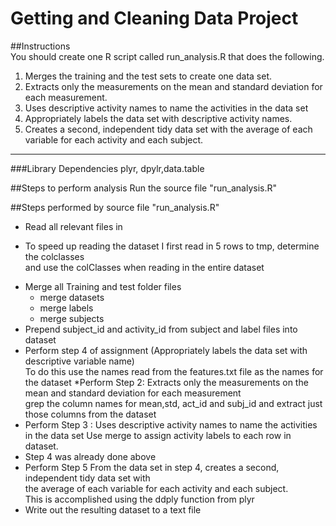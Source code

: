 # Getting and Cleaning Data Project

##Instructions  
You should create one R script called run_analysis.R that does the following.
1. Merges the training and the test sets to create one data set.
2. Extracts only the measurements on the mean and standard deviation for each measurement.
3. Uses descriptive activity names to name the activities in the data set
4. Appropriately labels the data set with descriptive activity names.
5. Creates a second, independent tidy data set with the average of each variable for each activity and each subject.

---------
###Library Dependencies
plyr, dpylr,data.table

##Steps to perform analysis
 Run the source file "run_analysis.R"

##Steps performed by source file "run_analysis.R"
 * Read all relevant files in
  + To speed up reading the dataset I first read in 5 rows to tmp, determine the colclasses  
    and use the colClasses when reading in the entire dataset
 * Merge all Training and test folder files 
     + merge datasets
     + merge labels 
     + merge subjects
  * Prepend subject_id and activity_id from subject and label files into dataset
  * Perform step 4 of assignment (Appropriately labels the data set with descriptive variable name)  
    To do this use the names read from the features.txt file as the names for the dataset
  *Perform Step 2: Extracts only the measurements on the mean and standard deviation for each measurement  
  grep the column names for mean,std, act_id and subj_id and extract just those columns from the dataset  
  * Perform Step 3 : Uses descriptive activity names to name the activities in the data set
   Use merge to assign activity labels to each row in dataset.
  * Step 4 was already done above
  * Perform Step 5 From the data set in step 4, creates a second, independent tidy data set with  
  the average of each variable for each activity and each subject.  
  This is accomplished using the ddply function from plyr
  * Write out the resulting dataset to a text file
